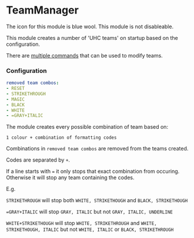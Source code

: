 TeamManager
===========

The icon for this module is blue wool. This module is not disableable.

This module creates a number of 'UHC teams' on startup based on the configuration.

There are [multiple commands](../commands/teams/TeamCommands.md) that can be used to modify teams.

### Configuration

```yaml
removed team combos:
- RESET
- STRIKETHROUGH
- MAGIC
- BLACK
- WHITE
- =GRAY+ITALIC
```

The module creates every possible combination of team based on:

` 1 colour + combination of formatting codes `

Combinations in `removed team combos` are removed from the teams created.

Codes are separated by `+`.

If a line starts with `=` it only stops that exact combination from occuring. 
Otherwise it will stop any team containing the codes.

E.g.

`STRIKETHROUGH` will stop both `WHITE, STRIKETHOUGH` and `BLACK, STRIKETHOUGH`

`=GRAY+ITALIC` will stop `GRAY, ITALIC` but not `GRAY, ITALIC, UNDERLINE`

`WHITE+STRIKETHOUGH` will stop `WHITE, STRIKETHROUGH` and `WHITE, STRIKETHOUGH, ITALIC` but not `WHITE, ITALIC` or `BLACK, STRIKETHROUGH`